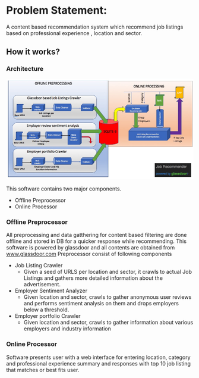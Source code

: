# Problem Statement:
   A content based recommendation system which recommend job listings based on professional experience , location and sector.

## How it works?
   ### Architecture
   ![picture](slide/Job_Recommeder_Architecture.jpg)

   This software contains two major components.
   * Offline Preprocessor
   * Online Processor
   
   ### Offline Preprocessor ###
   All preprocessing and data gatthering for content based filtering are done offline and stored in DB for a quicker response while recommending. This software is powered by glassdoor and all contents are obtained from www.glassdoor.com
   Preprocessor consist of following components
   * Job Listing Crawler
      * Given a seed of URLS per location and sector, it crawls to actual Job Listings and gathers more detailed information about the advertisement.
   * Employer Sentiment Analyzer
      * Given location and sector, crawls to gather anonymous user reviews and performs sentiment analysis on them and drops employers below a threshold. 
   * Employer portfolio Crawler
      * Given location and sector, crawls to gather information about various employers and industry information
      
  ### Online Processor ###
  Software presents user with a web interface for entering location, category and professional experience summary and responses with top 10 job listing that matches or best fits user.
  
